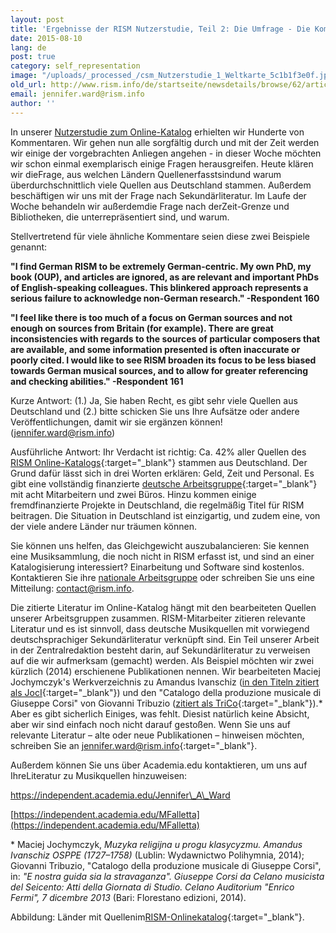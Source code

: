```yaml
---
layout: post
title: 'Ergebnisse der RISM Nutzerstudie, Teil 2: Die Umfrage - Die Kommentare'
date: 2015-08-10
lang: de
post: true
category: self_representation
image: "/uploads/_processed_/csm_Nutzerstudie_1_Weltkarte_5c1b1f3e0f.jpg"
old_url: http://www.rism.info/de/startseite/newsdetails/browse/62/article/64/the-rism-survey-we-respond-to-your-comments.html
email: jennifer.ward@rism.info
author: ''
---
```



In unserer [Nutzerstudie zum Online-Katalog](/de/community/rism-nutzerstudie.html#c3122 "Öffnet internen Link im aktuellen Fenster") erhielten wir Hunderte von Kommentaren. Wir gehen nun alle sorgfältig durch und mit der Zeit werden wir einige der vorgebrachten Anliegen angehen - in dieser Woche möchten wir schon einmal exemplarisch einige Fragen herausgreifen. Heute klären wir dieFrage, aus welchen Ländern Quellenerfasstsindund warum überdurchschnittlich viele Quellen aus Deutschland stammen. Außerdem beschäftigen wir uns mit der Frage nach Sekundärliteratur. Im Laufe der Woche behandeln wir außerdemdie Frage nach derZeit-Grenze und Bibliotheken, die unterrepräsentiert sind, und warum.

Stellvertretend für viele ähnliche Kommentare seien diese zwei Beispiele genannt:

**"I find German RISM to be extremely German-centric. My own PhD, my book (OUP), and articles are ignored, as are relevant and important PhDs of English-speaking colleagues.
This blinkered approach represents a serious failure to acknowledge non-German research." -Respondent 160**

**"I feel like there is too much of a focus on German sources and not enough on sources from Britain (for example). There are great inconsistencies with regards to the sources of particular composers that are available, and some information presented is often inaccurate or poorly cited. I would like to see RISM broaden its focus to be less biased towards German musical sources, and to allow for greater referencing and checking abilities." -Respondent 161**

Kurze Antwort: (1.) Ja, Sie haben Recht, es gibt sehr viele Quellen aus Deutschland und (2.) bitte schicken Sie uns Ihre Aufsätze oder andere Veröffentlichungen, damit wir sie ergänzen können! ([jennifer.ward](mailto:jennifer.ward@rism.info "Öffnet ein Fenster zum Versenden der E-Mail")[@rism.info](mailto:jennifer.ward@rism.info "Öffnet ein Fenster zum Versenden der E-Mail"))

Ausführliche Antwort: Ihr Verdacht ist richtig: Ca. 42% aller Quellen des [RISM Online-Katalogs](https://opac.rism.info/metaopac/start.do?View=rism){:target="_blank"} stammen aus Deutschland. Der Grund dafür lässt sich in drei Worten erklären: Geld, Zeit und Personal. Es gibt eine vollständig finanzierte [deutsche Arbeitsgruppe](http://de.rism.info/de/home.html){:target="_blank"} mit acht Mitarbeitern und zwei Büros. Hinzu kommen einige fremdfinanzierte Projekte in Deutschland, die regelmäßig Titel für RISM beitragen. Die Situation in Deutschland ist einzigartig, und zudem eine, von der viele andere Länder nur träumen können.



Sie können uns helfen, das Gleichgewicht auszubalancieren: Sie kennen eine Musiksammlung, die noch nicht in RISM erfasst ist, und sind an einer Katalogisierung interessiert? Einarbeitung und Software sind kostenlos. Kontaktieren Sie ihre [nationale Arbeitsgruppe](/de/international.html#c20 "Öffnet internen Link im aktuellen Fenster") oder schreiben Sie uns eine Mitteilung: [contact@rism.info](mailto:contact@rism.info "Öffnet ein Fenster zum Versenden der E-Mail").

Die zitierte Literatur im Online-Katalog hängt mit den bearbeiteten Quellen unserer Arbeitsgruppen zusammen. RISM-Mitarbeiter zitieren relevante Literatur und es ist sinnvoll, dass deutsche Musikquellen mit vorwiegend deutschsprachiger Sekundärliteratur verknüpft sind. Ein Teil unserer Arbeit in der Zentralredaktion besteht darin, auf Sekundärliteratur zu verweisen auf die wir aufmerksam (gemacht) werden. Als Beispiel möchten wir zwei kürzlich (2014) erschienene Publikationen nennen. Wir bearbeiteten Maciej Jochymczyk's Werkverzeichnis zu Amandus Ivanschiz ([in den Titeln zitiert als JocI](https://opac.rism.info/search?View=rism&q=JocI){:target="_blank"}) und den "Catalogo della produzione musicale di Giuseppe Corsi" von Giovanni Tribuzio ([zitiert als TriCo](https://opac.rism.info/search?View=rism&q=TriCo){:target="_blank"}).\* Aber es gibt sicherlich Einiges, was fehlt. Diesist natürlich keine Absicht, aber wir sind einfach noch nicht darauf gestoßen. Wenn Sie uns auf relevante Literatur – alte oder neue Publikationen – hinweisen möchten, schreiben Sie an [jennifer.ward@rism.info](http://jennifer.ward@rism.info/){:target="_blank"}.

Außerdem können Sie uns über Academia.edu kontaktieren, um uns auf IhreLiteratur zu Musikquellen hinzuweisen:

[https://independent.academia.edu/Jennifer\_A\_Ward
](https://independent.academia.edu/Jennifer_A_Ward)

[https://independent.academia.edu/MFalletta](https://independent.academia.edu/MFalletta)

\* Maciej Jochymczyk, _Muzyka religijna u progu klasycyzmu. Amandus Ivanschiz OSPPE (1727–1758)_ (Lublin: Wydawnictwo Polihymnia, 2014); Giovanni Tribuzio, "Catalogo della produzione musicale di Giuseppe Corsi", in: _"E nostra guida sia la stravaganza". Giuseppe Corsi da Celano musicista del Seicento: Atti della Giornata di Studio. Celano Auditorium "Enrico Fermi", 7 dicembre 2013_ (Bari: Florestano edizioni, 2014).



Abbildung: Länder mit Quellenim[RISM-Onlinekatalog](https://opac.rism.info/){:target="_blank"}.



<script type="text/javascript">var switchTo5x=true;</script><script type="text/javascript" src="http://w.sharethis.com/button/buttons.js"></script><script type="text/javascript">stLight.options({publisher: "9b601438-1ce1-49d8-bfd7-9cff5df54c17", doNotHash: false, doNotCopy: false, hashAddressBar: false});</script>